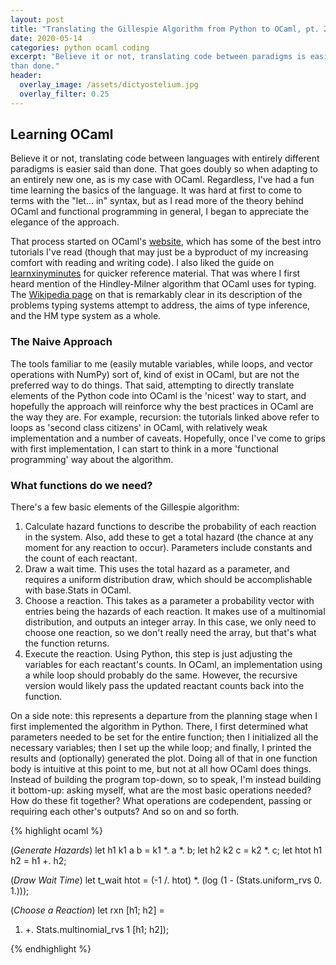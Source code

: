```yaml
---
layout: post
title: "Translating the Gillespie Algorithm from Python to OCaml, pt. 2"
date: 2020-05-14
categories: python ocaml coding
excerpt: "Believe it or not, translating code between paradigms is easier said
than done."
header:
  overlay_image: /assets/dictyostelium.jpg
  overlay_filter: 0.25 
---
```

## Learning OCaml ##
Believe it or not, translating code between languages with entirely different
paradigms is easier said than done. That goes doubly so when adapting to an
entirely new one, as is my case with OCaml. Regardless, I've had a fun time
learning the basics of the language. It was hard at first to come to terms with
the "let... in" syntax, but as I read more of the theory behind OCaml and
functional programming in general, I began to appreciate the elegance of the
approach.

That process started on OCaml's [website], which has some of the best intro
tutorials I've read (though that may just be a byproduct of my increasing
comfort with reading and writing code). I also liked the guide on
[learnxinyminutes] for quicker reference material. That was where I first heard
mention of the Hindley-Milner algorithm that OCaml uses for typing. The
[Wikipedia page] on that is remarkably clear in its description of the problems
typing systems attempt to address, the aims of type inference, and the HM type
system as a whole.

### The Naive Approach ###
The tools familiar to me (easily mutable variables, while loops, and vector
operations with NumPy) sort of, kind of exist in OCaml, but are not the
preferred way to do things. That said, attempting to directly translate elements
of the Python code into OCaml is the 'nicest' way to start, and hopefully the
approach will reinforce why the best practices in OCaml are the way they are.
For example, recursion: the tutorials linked above refer to loops as 'second
class citizens' in OCaml, with relatively weak implementation and a number of
caveats. Hopefully, once I've come to grips with first implementation, I can
start to think in a more 'functional programming' way about the algorithm.

### What functions do we need? ###
There's a few basic elements of the Gillespie algorithm:
1. Calculate hazard functions to describe the probability of each reaction in
   the system. Also, add these to get a total hazard (the chance at any moment
   for any reaction to occur). Parameters include constants and the count of
   each reactant.
2. Draw a wait time. This uses the total hazard as a parameter, and requires a
   uniform distribution draw, which should be accomplishable with base.Stats in
   OCaml.
3. Choose a reaction. This takes as a parameter a probability vector with
   entries being the hazards of each reaction. It makes use of a multinomial
   distribution, and outputs an integer array. In this case, we only need to
   choose one reaction, so we don't really need the array, but that's what the
   function returns.
4. Execute the reaction. Using Python, this step is just adjusting the variables
   for each reactant's counts. In OCaml, an implementation using a while loop
   should probably do the same. However, the recursive version would likely pass
   the updated reactant counts back into the function.

On a side note: this represents a departure from the planning stage when I first
implemented the algorithm in Python. There, I first determined what parameters
needed to be set for the entire function; then I initialized all the necessary
variables; then I set up the while loop; and finally, I printed the results and
(optionally) generated the plot. Doing all of that in one function body is
intuitive at this point to me, but not at all how OCaml does things. Instead of
building the program top-down, so to speak, I'm instead building it bottom-up:
asking myself, what are the most basic operations needed? How do these fit
together? What operations are codependent, passing or requiring each other's
outputs? And so on and so forth.

{% highlight ocaml %}

(*Generate Hazards*)
let h1 k1 a b =
    k1 *. a *. b;
let h2 k2 c = 
    k2 *. c;
let htot h1 h2 = 
    h1 +. h2;
    
(*Draw Wait Time*)
let t_wait htot =
    (-1 /. htot) *. (log (1 - (Stats.uniform_rvs 0. 1.)));

(*Choose a Reaction*)
let rxn [h1; h2] =
   1. +. Stats.multinomial_rvs 1 [h1; h2]);

{% endhighlight %}

[website]: (https://ocaml.org/learn/)
[learnxinyminutes]: (https://learnxinyminutes.com/docs/ocaml/)
[Wikipedia page]: (https://en.wikipedia.org/wiki/Hindley%E2%80%93Milner_type_system)
